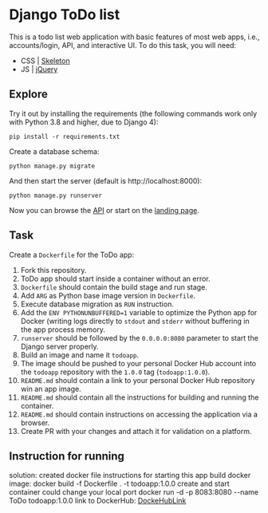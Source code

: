 # Django ToDo list

This is a todo list web application with basic features of most web apps, i.e., accounts/login, API, and interactive UI. To do this task, you will need:

- CSS | [Skeleton](http://getskeleton.com/)
- JS  | [jQuery](https://jquery.com/)

## Explore

Try it out by installing the requirements (the following commands work only with Python 3.8 and higher, due to Django 4):

```
pip install -r requirements.txt
```

Create a database schema:

```
python manage.py migrate
```

And then start the server (default is http://localhost:8000):

```
python manage.py runserver
```

Now you can browse the [API](http://localhost:8000/api/) or start on the [landing page](http://localhost:8000/).

## Task

Create a `Dockerfile` for the ToDo app:

1. Fork this repository.
1. ToDo app should start inside a container without an error.
1. `Dockerfile` should contain the build stage and run stage.
1. Add `ARG` as Python base image version in `Dockerfile`.
1. Execute database migration as `RUN` instruction.
1. Add the `ENV PYTHONUNBUFFERED=1` variable to optimize the Python app for Docker (writing logs directly to `stdout` and `stderr` without buffering in the app process memory.
1. `runserver` should be followed by the `0.0.0.0:8080` parameter to start the Django server properly.
1. Build an image and name it `todoapp`.
1. The image should be pushed to your personal Docker Hub account into the `todoapp` repository with the `1.0.0` tag (`todoapp:1.0.0`).
1. `README.md` should contain a link to your personal Docker Hub repository win an app image.
1. `README.md` should contain all the instructions for building and running the container.
1. `README.md` should contain instructions on accessing the application via a browser.
1. Create PR with your changes and attach it for validation on a platform.

## Instruction for running
solution: created docker file
instructions for starting this app
build docker image: docker build -f Dockerfile . -t todoapp:1.0.0
create and start container could change your local port
                docker run -d -p 8083:8080 --name ToDo todoapp:1.0.0
link to DockerHub: [DockeHubLink](https://hub.docker.com/?_gl=1*1vbenuz*_gcl_au*ODM1ODE3MjQ1LjE3Mjc1MzA4NDc.*_ga*OTM4OTE3OTAxLjE3MjU1NjM1NjQ.*_ga_XJWPQMJYHQ*MTcyOTQ1MjM1MC43LjEuMTcyOTQ1MjQxMi42MC4wLjA.)
